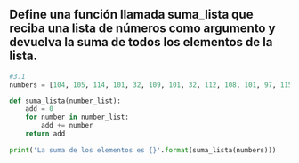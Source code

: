 ## Define una función llamada suma_lista que reciba una lista de números como argumento y devuelva la suma de todos los elementos de la lista.
```python
#3.1
numbers = [104, 105, 114, 101, 32, 109, 101, 32, 112, 108, 101, 97, 115, 101]

def suma_lista(number_list):
    add = 0
    for number in number_list:
        add += number
    return add
        
print('La suma de los elementos es {}'.format(suma_lista(numbers)))
```
